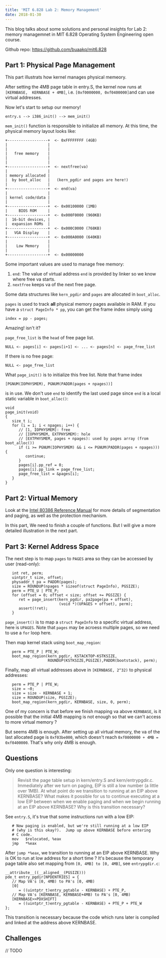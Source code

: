 ```yaml
---
title: 'MIT 6.828 Lab 2: Memory Management'
date: 2018-01-30
---
```


This blog talks about some solutions and personal insights for Lab 2: memory managemnet 
in MIT 6.828 Operating System Engineering open course.

Github repo: https://github.com/buaakq/mit6.828

## Part 1: Physical Page Management

This part illustrats how kernel manages physical memeory.

After setting the 4MB page table in entry.S, the kernel now runs at `[KERNBASE,  KERNBASE + 4MB]`, i.e. `[0xf0000000, 0xf0400000]`and can use virtual addresses.

Now let's start to setup our memory!

```
entry.s --> i386_init() --> mem_init()
```

`mem_init()` function is responsible to initialize all memory. At this time, the physical memory layout looks like:

```
+------------------+  <- 0xFFFFFFFF (4GB)
|                  |
|                  |
|   free memory    |
|                  |
|                  |
+------------------+  <- nextfree(va)
|                  |
| memory allocated |
|  by boot_alloc   |   (kern_pgdir and pages are here!)
|                  |
+------------------+  <- end(va)
|                  |
| kernel code/data |
|                  |
+------------------+  <- 0x00100000 (1MB)
|     BIOS ROM     |
+------------------+  <- 0x000F0000 (960KB)
|  16-bit devices, |
|  expansion ROMs  |
+------------------+  <- 0x000C0000 (768KB)
|   VGA Display    |
+------------------+  <- 0x000A0000 (640KB)
|                  |
|    Low Memory    |
|                  |
+------------------+  <- 0x00000000
```
Some important values are used to manage free memory:
1. `end`: The value of virtual address `end` is provided by linker so we know where free va starts.
2. `nextfree` keeps va of the next free page.

Some data structures like `kern_pgdir` and `pages` are allocated in `boot_alloc`.


`pages` is used to track **all** physical memory pages available in RAM. If you have a `struct PageInfo * pp`, you can get the frame index simply using
```
index = pp - pages;
```
Amazing! isn't it?

`page_free_list` is the `head` of free page list.
```
NULL <- pages[i] <- pages[i+1] <- ... <- pages[n] <- page_free_list
```
If there is no free page:
```
NULL <- page_free_list
```

What `page_init()` is to initialize this free list. Note that frame index
```
[PGNUM(IOPHYSMEM), PGNUM(PADDR(pages + npages))]
```
is in use. We don't use `end` to identify the last used page since `end` is a local static variable in `boot_alloc()`:
```
void
page_init(void)
{
   size_t i;
   for (i = 1; i < npages; i++) {
      // [1, IOPHYSMEM]: free
      // [IOPHYSMEM, EXTPHYSMEM): hole
      // [EXTPHYSMEM, pages + npages): used by pages array (from boot_alloc())
      if (i >= PGNUM(IOPHYSMEM) && i <= PGNUM(PADDR(pages + npages))) {
         continue;
      }
      pages[i].pp_ref = 0;
      pages[i].pp_link = page_free_list;
      page_free_list = &pages[i];
   }
}
```

## Part 2: Virtual Memory

Look at the  [Intel 80386 Reference Manual](https://pdos.csail.mit.edu/6.828/2017/readings/i386/toc.htm) for more details of segmentation and paging, as well as the protection mechanism.

In this part, We need to finish a couple of functions. But I will give a more detailed illustration in the next part.

## Part 3: Kernel Address Space

The next step is to map `pages` to `PAGES` area so they can be accessed by user (read-only):
```
   int ret, perm;
   uintptr_t size, offset;
   physaddr_t pa = PADDR(pages);
   size = ROUNDUP(npages * sizeof(struct PageInfo), PGSIZE);
   perm = PTE_U | PTE_P;
   for (offset = 0; offset < size; offset += PGSIZE) {
      ret = page_insert(kern_pgdir, pa2page(pa + offset),
                        (void *)(UPAGES + offset), perm);
      assert(!ret);
   }
```
`page_insert()` is to map a `struct PageInfo` to a specific virtual address, here is `UPAGES`. Note that `pages` may be acroess multiple pages, so we need to use a `for` loop here.

Then map kernel stack using `boot_map_region`:
```
   perm = PTE_P | PTE_W;
   boot_map_region(kern_pgdir, KSTACKTOP-KSTKSIZE,
                   ROUNDUP(KSTKSIZE,PGSIZE),PADDR(bootstack), perm);
```

Finally, map all virtual addresses above in `[KERNBASE, 2^32)` to physical addresses:
```
   perm = PTE_P | PTE_W;
   size = ~0;
   size = size - KERNBASE + 1;
   size = ROUNDUP(size, PGSIZE);
   boot_map_region(kern_pgdir, KERNBASE, size, 0, perm);
```

One of my concern is that before we finish mapping va above `KERNBASE`, is it possible that the initial 4MB mapping is not enough so that we can't access to more virtual memory ?

But seems 4MB is enough. After setting up all virtual memory, the va of the last allocated page is `0xf03be000`, which doesn't reach `0xf0000000 + 4MB = 0xf0400000`. That's why only 4MB is enough.

## Questions

Only one question is interesting:
> Revisit the page table setup in kern/entry.S and kern/entrypgdir.c. Immediately after we turn on paging, EIP is still a low number (a little over 1MB). At what point do we transition to running at an EIP above KERNBASE? What makes it possible for us to continue executing at a low EIP between when we enable paging and when we begin running at an EIP above KERNBASE? Why is this transition necessary?

See `entry.S`, it's true that some instructions run with a low EIP:
```
   # Now paging is enabled, but we're still running at a low EIP
   # (why is this okay?).  Jump up above KERNBASE before entering
   # C code.
   mov   $relocated, %eax
   jmp   *%eax
```
After `jump *%eax`, we transition to running at an EIP above KERNBASE.
Why is OK to run at low address for a short time ? It's because the temporary page table also set mapping from `[0, 4MB] to [0, 4MB]`, see `entrypgdir.c`:
```
__attribute__((__aligned__(PGSIZE)))
pde_t entry_pgdir[NPDENTRIES] = {
   // Map VA's [0, 4MB) to PA's [0, 4MB)
   [0]
      = ((uintptr_t)entry_pgtable - KERNBASE) + PTE_P,
   // Map VA's [KERNBASE, KERNBASE+4MB) to PA's [0, 4MB)
   [KERNBASE>>PDXSHIFT]
      = ((uintptr_t)entry_pgtable - KERNBASE) + PTE_P + PTE_W
};
```
This transition is necessary because the code which runs later is compiled and linked at the address above KERNBASE.

## Challenges

// TODO
